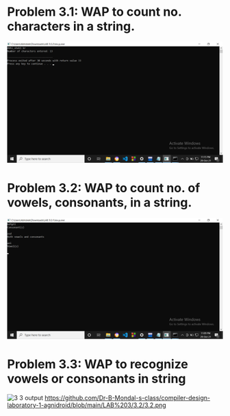 # Problem 3.1: WAP to count no. characters in a string.
![3 1 output](https://github.com/Dr-B-Mondal-s-class/compiler-design-laboratory-1-agnidroid/blob/main/LAB%203/3.2/3.2.png)
# Problem 3.2: WAP to count no. of vowels, consonants, in a string.
![3 2 output](https://github.com/Dr-B-Mondal-s-class/compiler-design-laboratory-1-agnidroid/blob/main/LAB%203/3.1/3.1.png)
# Problem 3.3: WAP to recognize vowels or consonants in string
![3 3 output](https://user-images.githubusercontent.com/75474488/139286972-b6427ba2-9f7d-4065-8de4-ac827b85a35b.png)
https://github.com/Dr-B-Mondal-s-class/compiler-design-laboratory-1-agnidroid/blob/main/LAB%203/3.2/3.2.png
